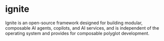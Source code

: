 # ignite
Ignite is an open-source framework designed for building modular, composable AI agents, copilots, and AI services, and is independent of the operating system and provides for composable polyglot development.

